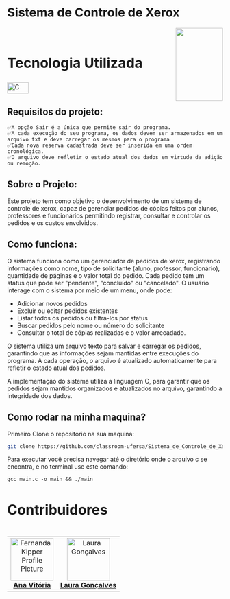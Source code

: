 # Sistema de Controle de Xerox


<div>
<img align="right" width="110" height="170" src="https://assecom.ufersa.edu.br/wp-content/uploads/sites/24/2014/09/PNG-bras%C3%A3o-Ufersa.png">
<br>



 <div>
    <h2 id="tech" style="font-weight: bold; font-size: 2rem">Tecnologia Utilizada</h2>
    <img width="50" height="26" alt="C" src="https://img.shields.io/badge/C-4169E1?style=for-the-badge&logo=c&logoColor=white"/>
  </div>



## Requisitos do projeto:
    ✅A opção Sair é a única que permite sair do programa.
    ✅A cada execução do seu programa, os dados devem ser armazenados em um arquivo txt e deve carregar os mesmos para o programa
    ✅Cada nova reserva cadastrada deve ser inserida em uma ordem cronológica.
    ✅O arquivo deve refletir o estado atual dos dados em virtude da adição ou remoção.



## Sobre o Projeto:

Este projeto tem como objetivo o desenvolvimento de um sistema de controle de xerox, capaz de gerenciar pedidos de cópias feitos por alunos, professores e funcionários permitindo registrar, consultar e controlar os pedidos e os custos envolvidos.

## Como funciona:

O sistema funciona como um gerenciador de pedidos de xerox, registrando informações como nome, tipo de solicitante (aluno, professor, funcionário), quantidade de páginas e o valor total do pedido. Cada pedido tem um status que pode ser "pendente", "concluído" ou "cancelado". O usuário interage com o sistema por meio de um menu, onde pode:

   - Adicionar novos pedidos
   - Excluir ou editar pedidos existentes
   - Listar todos os pedidos ou filtrá-los por status
   - Buscar pedidos pelo nome ou número do solicitante
   - Consultar o total de cópias realizadas e o valor arrecadado.

O sistema utiliza um arquivo texto para salvar e carregar os pedidos, garantindo que as informações sejam mantidas entre execuções do programa. A cada operação, o arquivo é atualizado automaticamente para refletir o estado atual dos pedidos.

A implementação do sistema utiliza a linguagem C, para garantir que os pedidos sejam mantidos organizados e atualizados no arquivo, garantindo a integridade dos dados.

## Como rodar na minha maquina?

Primeiro Clone o repositorio na sua maquina:

```bash
git clone https://github.com/classroom-ufersa/Sistema_de_Controle_de_Xerox.git
```

Para executar você precisa navegar até o diretório onde o arquivo c se encontra, e no terminal use este comando:

```
gcc main.c -o main && ./main
```

  

<h2 id="colab" style="font-weight: bold; font-size: 2rem">Contribuidores</h2>
 
<table>
</div>
<table> <tr> <td align="center"> <a href="#"> <img src="https://avatars.githubusercontent.com/u/162624679?v=4" width="100px;" alt="Fernanda Kipper Profile Picture"/><br> <sub> <a href="https://github.com/anavitoriaq"><b>Ana Vitória</b></a> </sub> </a> </td> <td align="center"> <a href="#"> <img src="https://avatars.githubusercontent.com/u/143735022?v=4" width="100px;" alt="Laura Gonçalves"/><br> <sub> <a href="https://github.com/lauragoncalvesf"><b>Laura Gonçalves</b></a> </sub> </a> </td> </tr> </table>
</div>